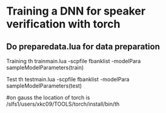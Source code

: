 # Training a DNN for speaker verification with torch

## Do preparedata.lua for data preparation
Training
th trainmain.lua -scpfile fbanklist -modelPara sampleModelParameters(train)

Test
th testmain.lua  -scpfile fbanklist -modelPara sampleModelParameters(test)

#on gauss the location of torch is /slfs1/users/xkc09/TOOLS/torch/install/bin/th
